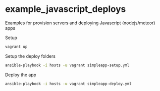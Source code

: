 example_javascript_deploys
==========================

Examples for provision servers and deploying Javascript (nodejs/meteor) apps


Setup
```sh
vagrant up
```

Setup the deploy folders
```sh
ansible-playbook -i hosts -u vagrant simpleapp-setup.yml
```

Deploy the app
```sh
ansible-playbook -i hosts -u vagrant simpleapp-deploy.yml
```
